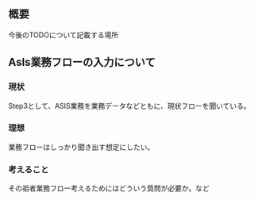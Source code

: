 ## 概要

今後のTODOについて記載する場所

## AsIs業務フローの入力について

### 現状
Step3として、ASIS業務を業務データなどともに、現状フローを聞いている。

### 理想
業務フローはしっかり聞き出す想定にしたい。

### 考えること
その祖者業務フロー考えるためにはどういう質問が必要か。など

